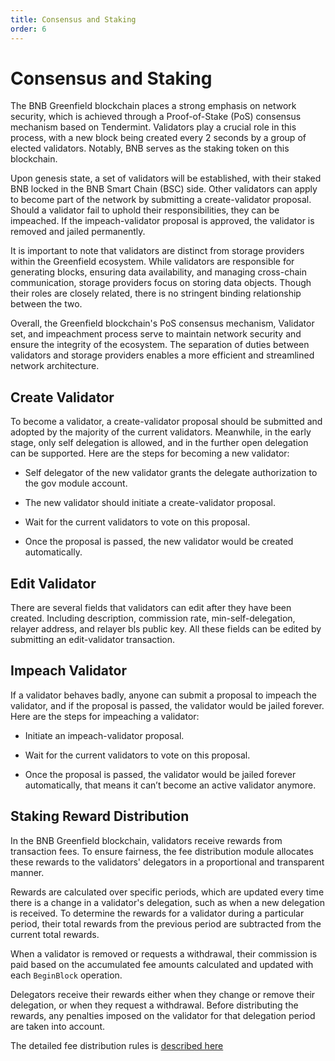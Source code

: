 ```yaml
---
title: Consensus and Staking
order: 6
---
```


# Consensus and Staking

The BNB Greenfield blockchain places a strong emphasis on network security, 
which is achieved through a Proof-of-Stake (PoS) consensus mechanism based on Tendermint. 
Validators play a crucial role in this process, with a new block being created every 
2 seconds by a group of elected validators. Notably, BNB serves as the staking token on this blockchain.

Upon genesis state, a set of validators will be established, with their staked BNB locked 
in the BNB Smart Chain (BSC) side. Other validators can apply to become part of 
the network by submitting a create-validator proposal. Should a validator fail to uphold 
their responsibilities, they can be impeached. If the impeach-validator proposal is approved, 
the validator is removed and jailed permanently.

It is important to note that validators are distinct from storage providers within the Greenfield 
ecosystem. While validators are responsible for generating blocks, ensuring data availability, 
and managing cross-chain communication, storage providers focus on storing data objects. 
Though their roles are closely related, there is no stringent binding relationship between the two.

Overall, the Greenfield blockchain's PoS consensus mechanism, Validator set, and impeachment 
process serve to maintain network security and ensure the integrity of the ecosystem. 
The separation of duties between validators and storage providers enables a more efficient 
and streamlined network architecture.

## Create Validator

To become a validator, a create-validator proposal should be submitted and adopted by the majority of the current validators.
Meanwhile, in the early stage, only self delegation is allowed, and in the further open delegation can be supported.
Here are the steps for becoming a new validator:

- Self delegator of the new validator grants the delegate authorization to the gov module account.

- The new validator should initiate a create-validator proposal.

- Wait for the current validators to vote on this proposal.

- Once the proposal is passed, the new validator would be created automatically.

## Edit Validator

There are several fields that validators can edit after they have been created. Including description, commission rate,
min-self-delegation, relayer address, and relayer bls public key. All these fields can be edited by submitting an
edit-validator transaction.

## Impeach Validator

If a validator behaves badly, anyone can submit a proposal to impeach the validator, and if the proposal is passed, the
validator would be jailed forever. Here are the steps for impeaching a validator:

- Initiate an impeach-validator proposal.

- Wait for the current validators to vote on this proposal.

- Once the proposal is passed, the validator would be jailed forever automatically,
  that means it can’t become an active validator anymore.

## Staking Reward Distribution

In the BNB Greenfield blockchain, validators receive rewards from transaction fees. 
To ensure fairness, the fee distribution module allocates these rewards to the validators' 
delegators in a proportional and transparent manner.

Rewards are calculated over specific periods, which are updated every time there is a change in 
a validator's delegation, such as when a new delegation is received. 
To determine the rewards for a validator during a particular period, 
their total rewards from the previous period are subtracted from the current total rewards.

When a validator is removed or requests a withdrawal, their commission 
is paid based on the accumulated fee amounts calculated and updated with 
each `BeginBlock` operation.

Delegators receive their rewards either when they change or remove their delegation, 
or when they request a withdrawal. Before distributing the rewards, any penalties imposed on 
the validator for that delegation period are taken into account.

The detailed fee distribution rules is [described here](https://github.com/bnb-chain/greenfield-cosmos-sdk/blob/master/docs/spec/fee_distribution/f1_fee_distr.pdf)